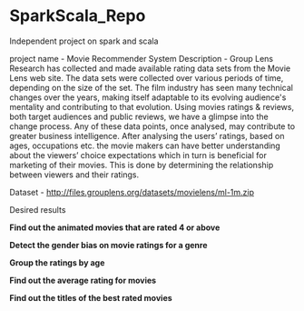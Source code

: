# SparkScala_Repo
Independent project on spark and scala 

project name - Movie Recommender System
Description - 
Group Lens Research has collected and made available rating data sets from the Movie Lens web site. The data sets were collected over various periods of time, depending on the size of the set. The film industry has seen many technical changes over the years, making itself adaptable to its evolving audience's mentality and contributing to that evolution. Using movies ratings & reviews, both target audiences and public reviews, we have a glimpse into the change process. Any of these data points, once analysed, may contribute to greater business intelligence. After analysing the users’ ratings, based on ages, occupations etc. the movie makers can have better understanding about the viewers’ choice expectations which in turn is beneficial for marketing of their movies. This is done by determining the relationship between viewers and their ratings.

Dataset - http://files.grouplens.org/datasets/movielens/ml-1m.zip

Desired results 

<b> Find out the animated movies that are rated 4 or above </b>

<b> Detect the gender bias on movie ratings for a genre </b>

<b> Group the ratings by age </b>

<b> Find out the average rating for movies </b>

<b> Find out the titles of the best rated movies </b>



